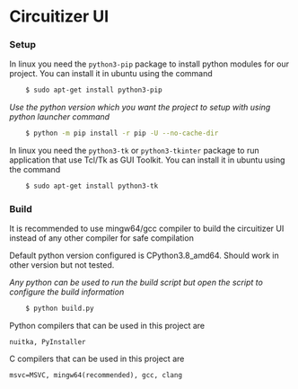 # Circuitizer UI

### Setup

In linux you need the ```python3-pip``` package to install python modules
for our project. You can install it in ubuntu using the command

```sh
    $ sudo apt-get install python3-pip
```

*Use the python version which you want the project to
setup with using python launcher command*

```sh
    $ python -m pip install -r pip -U --no-cache-dir
```

In linux you need the ```python3-tk``` or ```python3-tkinter``` package to run application
that use Tcl/Tk as GUI Toolkit. You can install it in ubuntu using the command

```sh
    $ sudo apt-get install python3-tk
```

### Build

It is recommended to use mingw64/gcc compiler to build the
circuitizer UI instead of any other compiler for safe compilation

Default python version configured is CPython3.8_amd64.
Should work in other version but not tested.

*Any python can be used to run the build script but open
the script to configure the build information*

```sh
    $ python build.py
```

Python compilers that can be used in this project are
```
nuitka, PyInstaller
```

C compilers that can be used in this project are
```
msvc=MSVC, mingw64(recommended), gcc, clang
```
